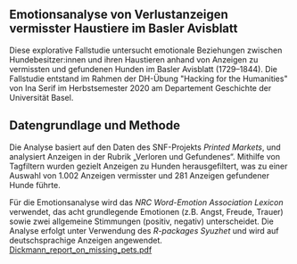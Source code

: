 ## Emotionsanalyse von Verlustanzeigen vermisster Haustiere im Basler Avisblatt

Diese explorative Fallstudie untersucht emotionale Beziehungen zwischen Hundebesitzer:innen und ihren Haustieren anhand von Anzeigen zu vermissten und gefundenen Hunden im Basler Avisblatt (1729–1844). Die Fallstudie entstand im Rahmen der DH-Übung "Hacking for the Humanities" von Ina Serif im Herbstsemester 2020 am Departement Geschichte der Universität Basel.

## Datengrundlage und Methode

Die Analyse basiert auf den Daten des SNF-Projekts *Printed Markets*, und analysiert Anzeigen in der Rubrik „Verloren und Gefundenes“. Mithilfe von Tagfiltern wurden gezielt Anzeigen zu Hunden herausgefiltert, was zu einer Auswahl von 1.002 Anzeigen vermisster und 281 Anzeigen gefundener Hunde führte.

Für die Emotionsanalyse wird das *NRC Word-Emotion Association Lexicon* verwendet, das acht grundlegende Emotionen (z.B. Angst, Freude, Trauer) sowie zwei allgemeine Stimmungen (positiv, negativ) unterscheidet. Die Analyse erfolgt unter Verwendung des *R-packages Syuzhet* und wird auf deutschsprachige Anzeigen angewendet.
[Dickmann_report_on_missing_pets.pdf](https://github.com/user-attachments/files/16983430/Dickmann_report_on_missing_pets.pdf)
